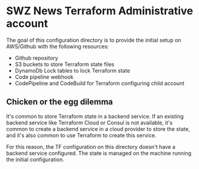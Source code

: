 # SWZ News Terraform Administrative account

The goal of this configuration directory is to provide the initial setup on AWS/Github with the following resources:

* Github repository
* S3 buckets to store Terraform state files
* DynamoDb Lock tables to lock Terraform state
* Code pipeline webhook
* CodePipeline and CodeBuild for Terraform configuring child account

## Chicken or the egg dilemma

It's common to store Terraform state in a backend service. 
If an existing backend service like Terraform Cloud or Consul is not available, it's common to create a backend service in a 
cloud provider to store the state, and it's also common to use Terraform to create this service.

For this reason, the TF configuration on this directory doesn't have a backend service configured. 
The state is managed on the machine running the initial configuration. 
